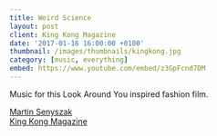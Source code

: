 ```yaml
---
title: Weird Science
layout: post
client: King Kong Magazine
date: '2017-01-16 16:00:00 +0100'
thumbnail: /images/thumbnails/kingkong.jpg
category: [music, everything]
embed: https://www.youtube.com/embed/z3GpFcnd7DM
---
```


Music for this Look Around You inspired fashion film.

[Martin Senyszak](http://martinsenyszak.com)  
[King Kong Magazine](http://www.kingkongmagazine.com/fashion/weird-science/)
